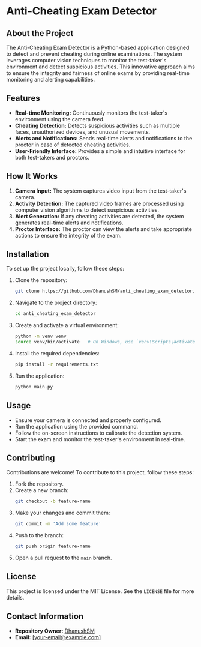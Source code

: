 # Anti-Cheating Exam Detector

## About the Project
The Anti-Cheating Exam Detector is a Python-based application designed to detect and prevent cheating during online examinations. The system leverages computer vision techniques to monitor the test-taker's environment and detect suspicious activities. This innovative approach aims to ensure the integrity and fairness of online exams by providing real-time monitoring and alerting capabilities.

## Features
- **Real-time Monitoring:** Continuously monitors the test-taker's environment using the camera feed.
- **Cheating Detection:** Detects suspicious activities such as multiple faces, unauthorized devices, and unusual movements.
- **Alerts and Notifications:** Sends real-time alerts and notifications to the proctor in case of detected cheating activities.
- **User-Friendly Interface:** Provides a simple and intuitive interface for both test-takers and proctors.

## How It Works
1. **Camera Input:** The system captures video input from the test-taker's camera.
2. **Activity Detection:** The captured video frames are processed using computer vision algorithms to detect suspicious activities.
3. **Alert Generation:** If any cheating activities are detected, the system generates real-time alerts and notifications.
4. **Proctor Interface:** The proctor can view the alerts and take appropriate actions to ensure the integrity of the exam.

## Installation
To set up the project locally, follow these steps:

1. Clone the repository:
    ```bash
    git clone https://github.com/DhanushSM/anti_cheating_exam_detector.git
    ```
2. Navigate to the project directory:
    ```bash
    cd anti_cheating_exam_detector
    ```
3. Create and activate a virtual environment:
    ```bash
    python -m venv venv
    source venv/bin/activate   # On Windows, use `venv\Scripts\activate`
    ```
4. Install the required dependencies:
    ```bash
    pip install -r requirements.txt
    ```
5. Run the application:
    ```bash
    python main.py
    ```

## Usage
- Ensure your camera is connected and properly configured.
- Run the application using the provided command.
- Follow the on-screen instructions to calibrate the detection system.
- Start the exam and monitor the test-taker's environment in real-time.

## Contributing
Contributions are welcome! To contribute to this project, follow these steps:

1. Fork the repository.
2. Create a new branch:
    ```bash
    git checkout -b feature-name
    ```
3. Make your changes and commit them:
    ```bash
    git commit -m 'Add some feature'
    ```
4. Push to the branch:
    ```bash
    git push origin feature-name
    ```
5. Open a pull request to the `main` branch.

## License
This project is licensed under the MIT License. See the `LICENSE` file for more details.

## Contact Information
- **Repository Owner:** [DhanushSM](https://github.com/DhanushSM)
- **Email:** [your-email@example.com]
